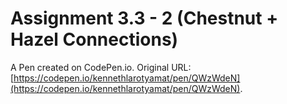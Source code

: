 # Assignment 3.3 - 2 (Chestnut + Hazel Connections)

A Pen created on CodePen.io. Original URL: [https://codepen.io/kennethlarotyamat/pen/QWzWdeN](https://codepen.io/kennethlarotyamat/pen/QWzWdeN).

